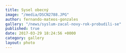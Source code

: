 ```yaml
---
title: Sysel obecný
image: "/media/DSCN2788.JPG"
author: fernando-mateos-gonzales
gallery: "/news/syslum-zacal-novy-rok-probudili-se"
published: true
date: 2017-03-29 18:24:56 +0000
category: gallery
layout: photo
---
```

